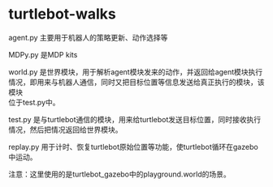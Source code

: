 # turtlebot-walks

agent.py   主要用于机器人的策略更新、动作选择等

MDPy.py    是MDP kits

world.py   是世界模块，用于解析agent模块发来的动作，并返回给agent模块执行情况，即用来与机器人通信，同时又把目标位置等信息发送给真正执行的模块，该模块       
           位于test.py中。
	
test.py    是与turtlebot通信的模块，用来给turtlebot发送目标位置，同时接收执行情况，然后把情况返回给世界模块。

replay.py  用于计时、恢复turtlebot原始位置等功能，使turtlebot循环在gazebo中运动。

注意：这里使用的是turtlebot_gazebo中的playground.world的场景。

